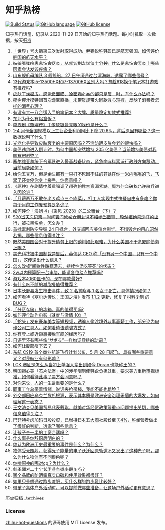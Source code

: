 # 知乎热榜
[![Build Status](https://github.com/ToWeLong/zhihu-hot-questions/workflows/CI/badge.svg)](https://github.com/ToWeLong/zhihu-hot-questions/actions)
[![GitHub language](https://img.shields.io/badge/language-golang-orange.svg)](https://golang.org/)
[![GitHub license](https://img.shields.io/github/license/ToWeLong/zhihu-hot-questions)](https://github.com/ToWeLong/zhihu-hot-questions/blob/main/LICENSE)

知乎热门话题，记录从 2020-11-29 日开始的知乎热门话题。每小时抓取一次数据，按天[归档](./archives)

<!-- BEGIN -->

1. [「世界」号火箭第三次发射取得成功，尹锡悦称韩国已是航天强国，如何评价韩国的航天水平？](https://www.zhihu.com/question/603113520)
1. [姑娘喉咙疼患急性会厌炎，从就诊到去世仅十分钟，什么是急性会厌炎？哪些因素会诱发该疾病？](https://www.zhihu.com/question/603275623)
1. [山东舰航母编队 3 艘舰船，27 日午间通过台湾海峡，透露了哪些信号？](https://www.zhihu.com/question/603320386)
1. [13代游戏本i5-13500HX和i7-13700HX区别大吗？想趁618换个笔记本打游戏有推荐吗?](https://www.zhihu.com/question/599286904)
1. [皮肤干燥起皮，感觉敷面膜、涂面霜之类的都只是管一时，有什么办法吗？](https://www.zhihu.com/question/592537950)
1. [椰树椰汁模特团首次淘宝直播，未带货却带火同款背心短裤，反映了消费者怎样的消费心理？](https://www.zhihu.com/question/603161031)
1. [有没有六一八合适入手的笔记本？大牌、质量稳定的款式推荐?](https://www.zhihu.com/question/599293486)
1. [东北为什么有铝盒饭？](https://www.zhihu.com/question/602991544)
1. [电视剧《甄嬛传》中安陵容最亮眼的戏份是什么？](https://www.zhihu.com/question/599969947)
1. [1-4 月份全国规模以上工业企业利润同比下降 20.6%，背后原因有哪些？这一数据说明了什么？](https://www.zhihu.com/question/603282396)
1. [光老化是导致皮肤衰老的主要原因吗？不涂防晒皮肤会老的很快吗？](https://www.zhihu.com/question/596532821)
1. [美债违约进入倒计时，为何中国却突然增持 205 亿美债？当前增持美债对我国有何利弊？](https://www.zhihu.com/question/602981090)
1. [塞尔维亚总统下令军队进入最高战备状态，紧急向与科索沃行政线方向移动，当前局势如何？](https://www.zhihu.com/question/603207069)
1. [给你五百万，但是余生都有一只打不死困不住的苍蝇在你一米内嗡嗡的飞，飞累了还会停你身上搓手，你愿意吗？](https://www.zhihu.com/question/602515277)
1. [《原神》在剧情中着重强调了须弥的教育资源紧缺，那为何会破格允许散兵进入因论派？](https://www.zhihu.com/question/602907210)
1. [「月薪两万不敢在老乡鸡点三个肉菜」，打工人实现中式快餐自由有多难？你每个月的工作餐预算是多少？](https://www.zhihu.com/question/602730177)
1. [如何评价「浪姐 4」《乘风 2023》的二公舞台（下）？](https://www.zhihu.com/question/603295559)
1. [520当天忘记第一时间表问候被女朋友说不把她当回事，毅然拒绝原定好的出行，被拉黑名单，怎么办？](https://www.zhihu.com/question/602262205)
1. [首批毒刺防空导弹 24 日抵台，外交部回应美倚台制华、不惜毁台的用心昭然若揭，哪些信息值得关注？](https://www.zhihu.com/question/603152801)
1. [既然美国国会对于提升债务上限的谈判如此艰难，为什么美国不干脆废除债务上限？](https://www.zhihu.com/question/602979303)
1. [美光科技被中国制裁禁售后，英伟达 CEO 称「没有另一个中国，只有一个中国」，这传递出什么信息？](https://www.zhihu.com/question/602921030)
1. [怎么改掉“间歇性踌躇满志，持续性混吃等死”的状态？](https://www.zhihu.com/question/41818621)
1. [2w以内预算配一台电脑，能请各位给点推荐吗?](https://www.zhihu.com/question/599652872)
1. [游戏本4060显卡的，现在哪款最好?](https://www.zhihu.com/question/598510898)
1. [有什么吃不腻的减脂餐值得推荐？](https://www.zhihu.com/question/546510761)
1. [日本长野县发生枪击事件，致 2 名警察与 1 名女子死亡，具体情况如何？](https://www.zhihu.com/question/603022146)
1. [如何看待《塞尔达传说：王国之泪》发布 1.1.2 更新，修复了材料复制 的BUG？](https://www.zhihu.com/question/603143348)
1. [「分区存储」的冰箱，真的值得买吗?](https://www.zhihu.com/question/603235433)
1. [如何评价动作电影《速度与激情 10》？](https://www.zhihu.com/question/602187055)
1. [「蛇头」发布豪车美女等短视频，诱骗人偷渡境外从事高薪工作，部分沦为电诈公司工具人，如何看待该诱骗方式？](https://www.zhihu.com/question/602547283)
1. [你有登上或近距离接触军舰的经历吗？](https://www.zhihu.com/question/603120923)
1. [日语里还有哪些像“サボる”一样构词奇特的动词？](https://www.zhihu.com/question/594667185)
1. [如何让腹部瘦下去？](https://www.zhihu.com/question/595899980)
1. [东航 C919 首个商业航班飞行计划公布，5 月 28 日起飞，具有哪些重要意义？对民航业有何影响？](https://www.zhihu.com/question/603121856)
1. [LCK 赛区是怎么从当初上单强人辈出到如今 Doran 也能称王的？](https://www.zhihu.com/question/602121980)
1. [韩国担心美「芯片法案」中的涉华限制使韩企负担过重，要求美方重新审视标准，如何看待此事？美方会同意吗？](https://www.zhihu.com/question/603145768)
1. [对你来说，人的一生最重要的是什么？](https://www.zhihu.com/question/603109541)
1. [同事工作总带着情绪，说话夹枪带棒，我能不能也翻脸？](https://www.zhihu.com/question/600378355)
1. [外交部回应乌克兰危机根源，表示其本质是欧洲安全治理矛盾的大爆发，如何理解这一表态？](https://www.zhihu.com/question/602954282)
1. [王文涛会见美国贸易代表戴琪，就美对华经贸政策等重点问题提出关切，哪些信息值得关注？](https://www.zhihu.com/question/603287949)
1. [巴菲特考虑加码日股投资，已增持日本五大商社股份至 7.4%，称经营者做出了很好的判断，透露了哪些信息？](https://www.zhihu.com/question/595164415)
1. [让孩子交一半的工资合适吗？](https://www.zhihu.com/question/595957008)
1. [什么事是你辞职后明白的？](https://www.zhihu.com/question/53293880)
1. [你认为欧洲历史最重要的事件是什么？为什么？](https://www.zhihu.com/question/589430392)
1. [物体受光照射，获得光子能量的电子跃迁回原轨道不又发出了这种光子吗，那么为什么物体有不同颜色呢？](https://www.zhihu.com/question/602836525)
1. [你嗑原神的哪对cp？为什么？](https://www.zhihu.com/question/598638030)
1. [剑圣面对二十个长矛兵有概率翻车吗？](https://www.zhihu.com/question/602655074)
1. [哪个品牌的防晒霜真实口碑和使用效果都很好？](https://www.zhihu.com/question/549135357)
1. [如果只是想通过跑步减肥，买什么样的跑步鞋比较好？](https://www.zhihu.com/question/600908991)
1. [带孩子集体户外活动时，可以提前做哪些准备，让这场户外活动更有意思？](https://www.zhihu.com/question/600695731)

<!-- END -->

历史归档 [./archives](./archives)


### License
[zhihu-hot-questions](https://github.com/towelong/zhihu-hot-questions) 的源码使用 MIT License 发布。